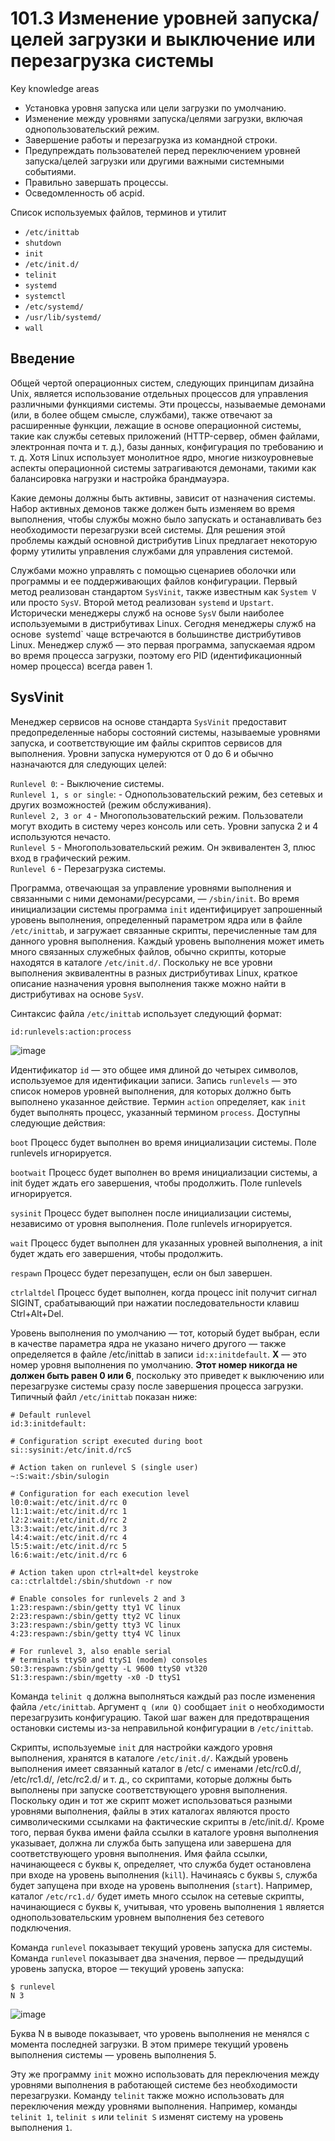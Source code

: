 # 101.3 Изменение уровней запуска/целей загрузки и выключение или перезагрузка системы

Key knowledge areas

- Установка уровня запуска или цели загрузки по умолчанию.
- Изменение между уровнями запуска/целями загрузки, включая однопользовательский режим.
- Завершение работы и перезагрузка из командной строки.
- Предупреждать пользователей перед переключением уровней запуска/целей загрузки или другими важными системными событиями.
- Правильно завершать процессы.
- Осведомленность об acpid.

Список используемых файлов, терминов и утилит

- `/etc/inittab`
- `shutdown`
- `init`
- `/etc/init.d/`
- `telinit`
- `systemd`
- `systemctl`
- `/etc/systemd/`
- `/usr/lib/systemd/`
- `wall`

## Введение

Общей чертой операционных систем, следующих принципам дизайна Unix, является использование отдельных процессов для управления различными функциями системы. Эти процессы, называемые демонами (или, в более общем смысле, службами), также отвечают за расширенные функции, лежащие в основе операционной системы, такие как службы сетевых приложений (HTTP-сервер, обмен файлами, электронная почта и т. д.), базы данных, конфигурация по требованию и т. д. Хотя Linux использует монолитное ядро, многие низкоуровневые аспекты операционной системы затрагиваются демонами, такими как балансировка нагрузки и настройка брандмауэра.

Какие демоны должны быть активны, зависит от назначения системы. Набор активных демонов также должен быть изменяем во время выполнения, чтобы службы можно было запускать и останавливать без необходимости перезагрузки всей системы. Для решения этой проблемы каждый основной дистрибутив Linux предлагает некоторую форму утилиты управления службами для управления системой.

Службами можно управлять с помощью сценариев оболочки или программы и ее поддерживающих файлов конфигурации. Первый метод реализован стандартом `SysVinit`, также известным как `System V` или просто `SysV`. Второй метод реализован `systemd` и `Upstart`. Исторически менеджеры служб на основе `SysV` были наиболее используемыми в дистрибутивах Linux. Сегодня менеджеры служб на основе` `systemd` чаще встречаются в большинстве дистрибутивов Linux. Менеджер служб — это первая программа, запускаемая ядром во время процесса загрузки, поэтому его PID (идентификационный номер процесса) всегда равен 1.

## SysVinit

Менеджер сервисов на основе стандарта `SysVinit` предоставит предопределенные наборы состояний системы, называемые уровнями запуска, и соответствующие им файлы скриптов сервисов для выполнения. Уровни запуска нумеруются от 0 до 6 и обычно назначаются для следующих целей:

`Runlevel 0`: - Выключение системы.  
`Runlevel 1, s or single`: - Однопользовательский режим, без сетевых и других возможностей (режим обслуживания).  
`Runlevel 2, 3 or 4` - Многопользовательский режим. Пользователи могут входить в систему через консоль или сеть. Уровни запуска 2 и 4 используются нечасто.  
`Runlevel 5` - Многопользовательский режим. Он эквивалентен 3, плюс вход в графический режим.  
`Runlevel 6` - Перезагрузка системы.

Программа, отвечающая за управление уровнями выполнения и связанными с ними демонами/ресурсами, — `/sbin/init`. Во время инициализации системы программа `init` идентифицирует запрошенный уровень выполнения, определенный параметром ядра или в файле `/etc/inittab`, и загружает связанные скрипты, перечисленные там для данного уровня выполнения. Каждый уровень выполнения может иметь много связанных служебных файлов, обычно скрипты, которые находятся в каталоге `/etc/init.d/`. Поскольку не все уровни выполнения эквивалентны в разных дистрибутивах Linux, краткое описание назначения уровня выполнения также можно найти в дистрибутивах на основе `SysV`.

Синтаксис файла `/etc/inittab` использует следующий формат:
```
id:runlevels:action:process
```
![image](https://github.com/user-attachments/assets/85b247bd-020e-4167-ada2-a9c0cd3212de)


Идентификатор `id` — это общее имя длиной до четырех символов, используемое для идентификации записи. Запись `runlevels` — это список номеров уровней выполнения, для которых должно быть выполнено указанное действие. Термин `action` определяет, как `init` будет выполнять процесс, указанный термином `process`. Доступны следующие действия:

`boot`
Процесс будет выполнен во время инициализации системы. Поле runlevels игнорируется.

`bootwait`
Процесс будет выполнен во время инициализации системы, а init будет ждать его завершения, чтобы продолжить. Поле runlevels игнорируется.

`sysinit`
Процесс будет выполнен после инициализации системы, независимо от уровня выполнения. Поле runlevels игнорируется.

`wait`
Процесс будет выполнен для указанных уровней выполнения, а init будет ждать его завершения, чтобы продолжить.

`respawn`
Процесс будет перезапущен, если он был завершен.

`ctrlaltdel`
Процесс будет выполнен, когда процесс init получит сигнал SIGINT, срабатывающий при нажатии последовательности клавиш Ctrl+Alt+Del.

Уровень выполнения по умолчанию — тот, который будет выбран, если в качестве параметра ядра не указано ничего другого — также определяется в файле /etc/inittab в записи `id:x:initdefault`. **X** — это номер уровня выполнения по умолчанию. **Этот номер никогда не должен быть равен 0 или 6**, поскольку это приведет к выключению или перезагрузке системы сразу после завершения процесса загрузки. Типичный файл `/etc/inittab` показан ниже:

```
# Default runlevel
id:3:initdefault:

# Configuration script executed during boot
si::sysinit:/etc/init.d/rcS

# Action taken on runlevel S (single user)
~:S:wait:/sbin/sulogin

# Configuration for each execution level
l0:0:wait:/etc/init.d/rc 0
l1:1:wait:/etc/init.d/rc 1
l2:2:wait:/etc/init.d/rc 2
l3:3:wait:/etc/init.d/rc 3
l4:4:wait:/etc/init.d/rc 4
l5:5:wait:/etc/init.d/rc 5
l6:6:wait:/etc/init.d/rc 6

# Action taken upon ctrl+alt+del keystroke
ca::ctrlaltdel:/sbin/shutdown -r now

# Enable consoles for runlevels 2 and 3
1:23:respawn:/sbin/getty tty1 VC linux
2:23:respawn:/sbin/getty tty2 VC linux
3:23:respawn:/sbin/getty tty3 VC linux
4:23:respawn:/sbin/getty tty4 VC linux

# For runlevel 3, also enable serial
# terminals ttyS0 and ttyS1 (modem) consoles
S0:3:respawn:/sbin/getty -L 9600 ttyS0 vt320
S1:3:respawn:/sbin/mgetty -x0 -D ttyS1
```

Команда `telinit q` должна выполняться каждый раз после изменения файла `/etc/inittab`. Аргумент `q (или Q)` сообщает `init` о необходимости перезагрузить конфигурацию. Такой шаг важен для предотвращения остановки системы из-за неправильной конфигурации в `/etc/inittab`.

Скрипты, используемые `init` для настройки каждого уровня выполнения, хранятся в каталоге `/etc/init.d/`. Каждый уровень выполнения имеет связанный каталог в /etc/ с именами /etc/rc0.d/, /etc/rc1.d/, /etc/rc2.d/ и т. д., со скриптами, которые должны быть выполнены при запуске соответствующего уровня выполнения. Поскольку один и тот же скрипт может использоваться разными уровнями выполнения, файлы в этих каталогах являются просто символическими ссылками на фактические скрипты в /etc/init.d/. Кроме того, первая буква имени файла ссылки в каталоге уровня выполнения указывает, должна ли служба быть запущена или завершена для соответствующего уровня выполнения. Имя файла ссылки, начинающееся с буквы `K`, определяет, что служба будет остановлена ​​при входе на уровень выполнения (`kill`). Начинаясь с буквы `S`, служба будет запущена при входе на уровень выполнения (`start`). Например, каталог `/etc/rc1.d/` будет иметь много ссылок на сетевые скрипты, начинающиеся с буквы `K`, учитывая, что уровень выполнения `1` является однопользовательским уровнем выполнения без сетевого подключения.

Команда `runlevel` показывает текущий уровень запуска для системы. Команда `runlevel` показывает два значения, первое — предыдущий уровень запуска, второе — текущий уровень запуска:
```
$ runlevel
N 3
```
![image](https://github.com/user-attachments/assets/e03eb954-5720-405c-b059-cff0eac59905)

Буква N в выводе показывает, что уровень выполнения не менялся с момента последней загрузки. В этом примере текущий уровень выполнения системы — уровень выполнения 5.

Эту же программу `init` можно использовать для переключения между уровнями выполнения в работающей системе без необходимости перезагрузки. Команду `telinit` также можно использовать для переключения между уровнями выполнения. Например, команды `telinit 1`, `telinit s` или `telinit S` изменят систему на уровень выполнения `1`.
























